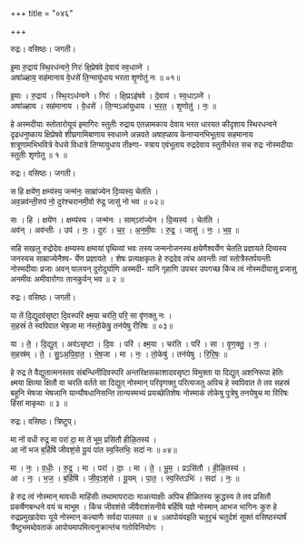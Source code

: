 +++
title = "०४६"

+++


रुद्रः। वसिष्ठः। जगती।

इ॒मा रु॒द्राय॑ स्थि॒रध॑न्वने॒ गिरः॑ क्षि॒प्रेष॑वे दे॒वाय॑ स्व॒धाव्ने॑ ।  
अषा॑ळ्हाय॒ सह॑मानाय वे॒धसे॑ ति॒ग्मायु॑धाय भरता शृ॒णोतु॑ नः ॥ ०१॥

इ॒माः । रु॒द्राय॑ । स्थि॒रऽध॑न्वने । गिरः॑ । क्षि॒प्रऽइ॑षवे । दे॒वाय॑ । स्व॒धाऽव्ने॑ ।  
अषा॑ळ्हाय । सह॑मानाय । वे॒धसे॑ । ति॒ग्मऽआ॑युधाय । भ॒र॒त॒ । शृ॒णोतु॑ । नः॒ ॥

हे अस्मदीयाः स्तोतारोयूयं इमागिरः स्तुतीः रुद्राय एतन्नामकाय देवाय भरत धारयत कीदृशाय स्थिरधन्वने दृढधनुष्काय क्षिप्रेषवे शीघ्रगामिबाणाय स्वधाव्ने अन्नवते अषाह्ळाय केनाप्यनभिभूताय सहमानाय शत्रूणामभिभवित्रे वेधसे विधात्रे तिग्मायुधाय तीक्ष्णा- स्त्राय एवंभूताय रुद्रदेवाय स्तुतीर्भरत सच रुद्रः नोस्मदीयाः स्तुतीः शृणोतु ॥ १ ॥

रुद्रः। वसिष्ठः। जगती।

स हि क्षये॑ण॒ क्षम्य॑स्य॒ जन्म॑नः॒ साम्रा॑ज्येन दि॒व्यस्य॒ चेत॑ति ।  
अव॒न्नव॑न्ती॒रुप॑ नो॒ दुर॑श्चरानमी॒वो रु॑द्र॒ जासु॑ नो भव ॥ ०२॥

सः । हि । क्षये॑ण । क्षम्य॑स्य । जन्म॑नः । साम्ऽरा॑ज्येन । दि॒व्यस्य॑ । चेत॑ति ।  
अव॑न् । अव॑न्तीः । उप॑ । नः॒ । दुरः॑ । च॒र॒ । अ॒न॒मी॒वः । रु॒द्र॒ । जासु॑ । नः॒ । भ॒व॒ ॥

सहि सखलु रुद्रोदेवः क्षम्यस्य क्षमायां पृथिव्यां भवः तस्य जन्मनोजनस्य क्षयेणैश्वर्येण चेतति प्रज्ञायते दिव्यस्य जनस्यच साम्राज्येनैश्व- र्येण प्रज्ञायते । शेषः प्रत्यक्षकृतः हे रुद्रदेव त्वंच अवन्तीः त्वां स्तोत्रैस्तर्पयन्तीः नोस्मदीयाः प्रजाः अवन् पालयन् दुरोदुर्याणि अस्मदी- यानि गृहाणि उपचर उपगच्छ किंच त्वं नोस्मदीयासु प्रजासु अनमीवः अमीवारोगाः तानकुर्वन् भव ॥ २ ॥

रुद्रः। वसिष्ठः। जगती।

या ते॑ दि॒द्युदव॑सृष्टा दि॒वस्परि॑ क्ष्म॒या चर॑ति॒ परि॒ सा वृ॑णक्तु नः ।  
स॒हस्रं॑ ते स्वपिवात भेष॒जा मा न॑स्तो॒केषु॒ तन॑येषु रीरिषः ॥ ०३॥

या । ते॒ । दि॒द्युत् । अव॑ऽसृष्टा । दि॒वः । परि॑ । क्ष्म॒या । चर॑ति । परि॑ । सा । वृ॒ण॒क्तु॒ । नः॒ ।  
स॒हस्र॑म् । ते॒ । सु॒ऽअ॒पि॒वा॒त॒ । भे॒ष॒जा । मा । नः॒ । तो॒केषु॑ । तन॑येषु । रि॒रि॒षः॒ ॥

हे रुद्र ते वैद्युतात्मनस्तव संबन्धिनीदिवस्परि अन्तरिक्षसकाशादवसृष्टा विमुक्ता या दिद्युत् अशनिरूपा हेतिः क्ष्मया क्षित्या क्षितौ वा चरति वर्तते सा दिद्युत् नोस्मान् परिवृणक्तु परित्यजतु अपिच हे स्वपिवात ते तव सहस्रं बहूनि भेषजा भेषजानि यान्यौषधानिसन्ति तान्यस्मभ्यं प्रयच्छेतिशेषः नोस्माकं तोकेषु पुत्रेषु तनयेषुच मा रिरिषः हिंसां माकृथाः ॥ ३ ॥

रुद्रः। वसिष्ठः। त्रिष्टुप्।

मा नो॑ वधी रुद्र॒ मा परा॑ दा॒ मा ते॑ भूम॒ प्रसि॑तौ हीळि॒तस्य॑ ।  
आ नो॑ भज ब॒र्हिषि॑ जीवशं॒से यू॒यं पा॑त स्व॒स्तिभिः॒ सदा॑ नः ॥ ०४॥

मा । नः॒ । व॒धीः॒ । रु॒द्र॒ । मा । परा॑ । दाः॒ । मा । ते॒ । भू॒म॒ । प्रऽसि॑तौ । ही॒ळि॒तस्य॑ ।  
आ । नः॒ । भ॒ज॒ । ब॒र्हिषि॑ । जी॒व॒ऽशं॒से । यू॒यम् । पा॒त॒ । स्व॒स्तिऽभिः॑ । सदा॑ । नः॒ ॥

हे रुद्र त्वं नोस्मान् मावधीः माहिंसीः तथामापरादाः माअत्याक्षीः अपिच हीळितस्य क्रुद्धस्य ते तव प्रसितौ प्रकर्षेणबन्धने वयं च माभूम । किंच जीवशंसे जीवैराशंसनीये बर्हिषि यज्ञे नोस्मान् आभज भागिनः कुरु हे रुद्रप्रमुखादेवाः यूये नोस्मान् कल्याणैः सर्वदा पालयत ॥ ४ ॥आपोयंवइति चतुरृचं चतुर्दशं सूक्तं वसिष्ठस्यार्षं त्रैष्टुभमब्देवताकं आपोयमापमित्यनुक्रान्तंच गतोविनियोगः ।